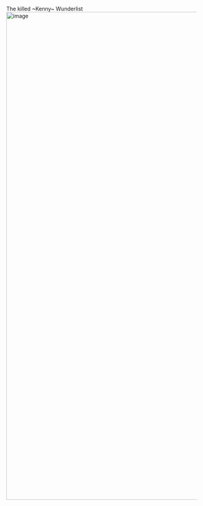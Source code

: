 The killed ~Kenny~ Wunderlist
<img width="1288" alt="image" src="https://user-images.githubusercontent.com/5953765/226144157-26ac89cc-e15f-4eb4-b061-0b562b570d78.png">
